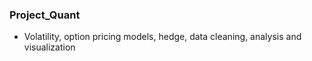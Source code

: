 ### Project_Quant
- Volatility, option pricing models, hedge, data cleaning, analysis and visualization
